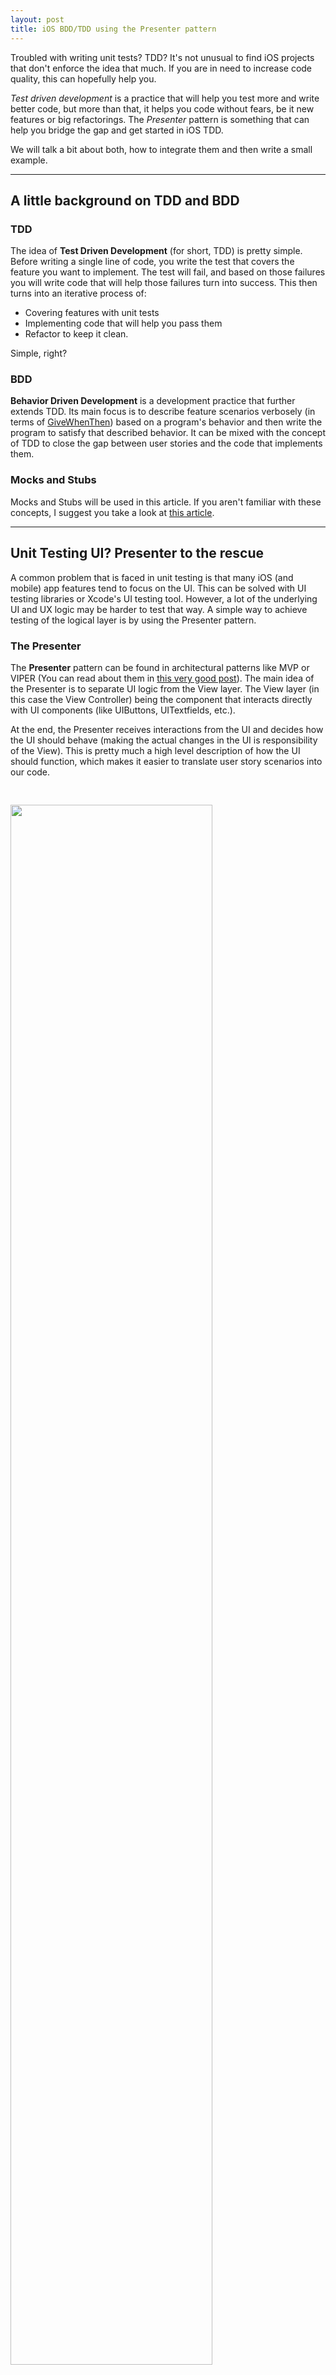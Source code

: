 ```yaml
---
layout: post
title: iOS BDD/TDD using the Presenter pattern
---
```


Troubled with writing unit tests? TDD? It's not unusual to find iOS projects that don't enforce the idea that much. If you are in need to increase code quality, this can hopefully help you.

_Test driven development_ is a practice that will help you test more and write better code, but more than that, it helps you code without fears, be it new features or big refactorings.
The _Presenter_ pattern is something that can help you bridge the gap and get started in iOS TDD.

We will talk a bit about both, how to integrate them and then write a small example.

---

## A little background on TDD and BDD

### TDD

The idea of __Test Driven Development__ (for short, TDD) is pretty simple. Before writing a single line of code, you write the test that covers the feature you want to implement. The test will fail, and based on those failures you will write code that will help those failures turn into success. This then turns into an iterative process of:
* Covering features with unit tests
* Implementing code that will help you pass them
* Refactor to keep it clean. 

Simple, right?

### BDD

__Behavior Driven Development__ is a development practice that further extends TDD. Its main focus is to describe feature scenarios verbosely (in terms of [GiveWhenThen](https://dannorth.net/introducing-bdd/)) based on a program's behavior and then write the program to satisfy that described behavior. It can be mixed with the concept of TDD to close the gap between user stories and the code that implements them.

### Mocks and Stubs

Mocks and Stubs will be used in this article. If you aren't familiar with these concepts, I suggest you take a look at [this article](https://martinfowler.com/articles/mocksArentStubs.html#TheDifferenceBetweenMocksAndStubs).

---

## Unit Testing UI? Presenter to the rescue

A common problem that is faced in unit testing is that many iOS (and mobile) app features tend to focus on the UI. This can be solved with UI testing libraries or Xcode's UI testing tool. However, a lot of the underlying UI and UX logic may be harder to test that way. A simple way to achieve testing of the logical layer is by using the Presenter pattern.

### The Presenter

The __Presenter__ pattern can be found in architectural patterns like MVP or VIPER (You can read about them in [this very good post](https://medium.com/ios-os-x-development/ios-architecture-patterns-ecba4c38de52)). The main idea of the Presenter is to separate UI logic from the View layer. The View layer (in this case the View Controller) being the component that interacts directly with UI components (like UIButtons, UITextfields, etc.). 

At the end, the Presenter receives interactions from the UI and decides how the UI should behave (making the actual changes in the UI is responsibility of the View). This is pretty much a high level description of how the UI should function, which makes it easier to translate user story scenarios into our code. 

<a href="{{ site.baseurl }}/assets/bdd-presenter-tests-graph-black.png"><img style="width:80%; padding-top:30px; margin:auto" src="{{ site.baseurl }}/assets/bdd-presenter-tests-graph-black.png"/></a>

The Presenter can serve as a good _starting point_ for translating features into unit test cases. From there, the rest of tests and dependencies (models, interactors, data providers, helpers, etc.) to complete the feature become clear.

---

## Let's get this rolling - Practical example

For this example, we will do a BDD implementation for a feature to be designed with MVP.
To help us write BDD unit tests, we will use [Quick](https://github.com/Quick/Quick).

### Step 1: Read your acceptances / user story

The usual flow in BDD is that user stories are written describing behavior. That's pretty straightforward and can be ported directly to your unit tests. 

We will analyze a case with a regular user story and see how it transitions into BDD style syntax and finally end up as presenter tests.

Given the following story:

> As a user, I want to search for beers that go well with desired food, so that I can view which beers go better with the food I have.
>
> Acceptance:
- A pageable list of beer images is returned after searching for pairing food.
- The search button will be enabled when there is one or more valid characters searched. Valid characters include only letters (a-zA-Z) and whitespace.
- If the search includes invalid characters, the search button will be disabled.
- Entering more than 3 words should instead display an alert with the following message: "Don't go too crazy with the food!". For this case, we won't consider validations for misplaced whitespaces (like at the start of the string, double spaces, etc.).
- If an error occurs while searching, a alert is displayed with the following error: "There was a problem fetching your beers. Please try again later."

### Step 2: Translate into expected behavior and Presenter tests

We then extract the expected behavior from the user story to a Given When Then or similar syntax into a list of scenarios or test cases.

1. It should display a list of beer images *WHEN* food is searched *GIVEN* that it contains 3 or less words
2. It should display a message *WHEN* food is searched *GIVEN* that it contains more than 3 words
3. It should display an error message *WHEN* food is searched *GIVEN* that there is an error while doing a valid search
4. It should disable the search action *WHEN* starting
5. It should enable the search action *WHEN* entering search text *GIVEN* only valid characters are entered
6. It should disable the search action *WHEN* entering search text *GIVEN* invalid characters are entered

These kind of behaviors translate very well into presenter tests. With any BDD framework or format, their verbosity can be maintained as well. The skeleton for our presenter test cases in Quick should look something like this:

```swift
class BeerSearchTests: QuickSpec {
    override func spec() {
        describe("presenter") {
            describe("search") {
                context("given search text containts 3 or less words") {
                    it("should display a list of beer images") {
                    }
                }

                context("given search text containts more than 3 words") {
                    it ("should display a message") {
                    }
                }

                context("given valid search error") {
                    it ("should display a error message") {
                    }
                }
            }

            describe("start") {
                it("should disable the search action") {
                }
            }

            describe("set search text") {
                context("given only valid characters are entered") {
                    it("should enable the search action") {
                    }
                }

                context("given invalid characters are entered") {
                    it("should disable the search action") {
                    }
                }
            }
        }
    }
}
```

### Step 3: Implementing unit tests for dependencies and business logic components

**The amount of code that will be shown could be quite substancial. To make it easier to follow, you can check the project source at Github.**

For this example, we will focus on the first 2 scenarios. Before moving on to writing the presenter tests, we need the logical/computational portion and dependencies of this scenario implemented first. Let's create a SearchTermTests class that will contain the tests we need for this scenario.

```swift
class SearchTermTests: QuickSpec {
    override func spec() {
        describe("search term") {
            describe("has valid word count") {
                context("given text that containts 3 or less words") {
                    it("should return true") {
                        let searchTerm = SearchTerm(text: "pizza")
                        let result = searchTerm.hasValidWordCount()
                        expect(result).to(beTruthy())
                    }
                }

                context("given text that containts more than 3 words") {
                }
            }
        }
    }
}
```

You will notice that this test does not compile. That's because the SearchTerm type does not even exist! So let's go and implement it until the compiler does not complain.

```swift
struct SearchTerm {
    let text: String
    
    func hasValidWordCount() -> Bool {
        return true
    }
}
```

With this, the test will compile. Plus, since we are just returning true, the test will pass as well. While this implementation is not correct, it is good enough to pass our test. We don't need to worry about how the final implementation of our method should be like, as our tests will help us shape it correctly. Let's implement the other test for the SearchTerm type now.

```swift
context("given text that containts more than 3 words") {
    it ("should return false") {
        let searchTerm = SearchTerm(text: "cheese hawaiian pepperoni pizza")
        let result = searchTerm.hasValidWordCount()
        expect(result).to(beFalsy())
    }
}
```

Not surprisingly, this test will fail. In order to make it pass, let's modify our *hasValidWordCount* function.

```swift
func hasValidWordCount() -> Bool {
    let components = text.components(separatedBy: " ")
    if components.count < 4 {
        return true
    } else {
        return false
    }
}
```

With this, we've managed to pass both tests. The other dependency we have is the service class that will work as an adapter to our HTTP client. In this case, we will just work with a stubbed class since we don't want to go all the way and have actual HTTP requests in our unit tests. While we are leaving the adapter out for now, we can later test it as part of our integration tests (if you can afford having a test or fake backend) or simply stubbing out the HTTP client.

### Step 4: Implementing unit tests for the presenter

As we previously outlined, we will take a look at the unit tests for the first 2 scenarios. For the first scenario, the output we want to test is:

> should display a list of beer images

Since the output happens in the form of an interaction, we will need to create a mock of the view in order to test that specific interaction. The unit test we write would look like this:

```swift
describe("presenter") {
    let searchService = SearchServiceStub()
    let view = SearchViewMock()
    let presenter = SearchPresenter(view: view, searchService: searchService)
    ...
    describe("search") {
        context("given search text containts 3 or less words") {
            it("should display a list of beer images") {
                // Given
                searchService.returnBeerList = [
                    Beer(imageURL: "https://testurl1.com"),
                    Beer(imageURL: "https://testurl2.com")
                ]
                
                // When
                presenter.search(text: "pizza")
                
                // Then
                let expectedImages = [
                    "https://testurl1.com",
                    "https://testurl2.com"
                ]
                expect(view.calledDisplayBeers).toEventually(equal(expectedImages))
            }
        }
    ...
```

It's no surprise that from the previously written unit test, the compiler will be filing a mountain of complains. That's obvious since most of those types and methods don't exist yet. Our first mission is to make the unit test compile. For our first compile error, let's create the search service stub.

```swift
struct Beer {
    let imageURL: String
}

protocol SearchService {
    func searchBeers(foodText: String, completion:([Beer]) -> ())
}

class SearchServiceStub: SearchService {
    var returnBeerList: [Beer]?
    
    func searchBeers(foodText: String, completion: ([Beer]) -> ()) {
        if let returnBeerList = returnBeerList {
            completion(returnBeerList)
        }
    }
}
```

Then, let's proceed to create the view protocol and mock.

```swift
protocol SearchContractView {
    func displayBeerImages(_ imageUrlList:[String])
}

class SearchViewMock: SearchContractView {
    var calledDisplayBeers: [String]?
    
    func displayBeerImages(_ imageUrlList: [String]) {
        calledDisplayBeers = imageUrlList
    }
}
```

And finally, proceed to create the presenter for the test to pass.

```swift
protocol SearchContractPresenter {
    func search(text: String)
}

class SearchPresenter: SearchContractPresenter {
    weak var view: SearchContractView?
    let searchService: SearchService
    
    init(view: SearchContractView, searchService: SearchService) {
        self.view = view
        self.searchService = searchService
    }
    
    func search(text: String) {
        guard let view = view else { return }

        searchService.searchBeers(foodText: text) { beerList in
        view.displayBeerImages(beerList.map({ beer -> String in
            return beer.imageURL
        }))
    }
}
```

If the _weak_ modifier on the view caught your intention, it is done so to avoid a retain cycle as normally the class implementing the view would own the presenter.

### Step 5: Finishing the second and third behaviors

Finally complete the rest of tests. The other two tests would look like:

```swift
context("given search text containts more than 3 words") {
    it ("should display a message") {
        // When
        invalidSearch()
        
        // Then
        let expectedMessage = "Don't go too crazy with the food!"
        expect(view.calledDisplayMessage).toEventually(equal(expectedMessage))
    }
}

context("given valid search error") {
    it ("should display a error message") {
        // Given
        searchService.returnBeerError = SearchError.genericError
        
        // When
        validSearch()
        
        // Then
        let expectedMessage = "There was a problem fetching your beers. Please try again later."
        expect(view.calledDisplayErrorMessage).toEventually(equal(expectedMessage))
    }
}
```

Which will finally make our presenter search function to look like this:

```swift
func search(text: String) {
    guard let view = view else { return }

    let searchTerm = SearchTerm(text: text)
    if searchTerm.hasValidWordCount() {
        searchService.searchBeers(foodText: text, completion: { (beerList, error) in
            if error != nil {
                view.displayErrorMessage("There was a problem fetching your beers. Please try again later.")
            } else {
                view.displayBeerImages(beerList.map({ beer -> String in
                    return beer.imageURL
                }))
            }
        })
    } else {
        view.displayMessage("Don't go too crazy with the food!")
    }
}
```

We ended up creating only the necessary fake objects (test doubles, etc.) to intentionally verify the interaction of the presenter and the view, and to prevent hitting a real backend. As the lack of reflection in Swift difficults the integration of mocking frameworks, there are clear benefits in keeping fake objects to a minimum. We won't go into the specifics of how much you should mock, as that falls more into your TDD stance and the strategy your team is willing to undertake.

---

## Let's wrap up

Well, this ended up being a pretty big article. That concludes the presenter unit tests and implementation for the first three proposed behaviors. The rest is left as a small exercise. If you didn't see the reference above, you can check the project source here.

In this occasion, we mostly did a walkthrough in TDD, while emphasizing the synergy between BDD and patterns like MVP or VIPER. It is not to say that a similar approach can't be taken while preparing UI tests. However, exercising this path can be another asset to maintain a more fluid workflow, specially if your project benefits from these architectural patterns. 
